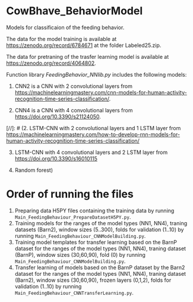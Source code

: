 # CowBhave_BehaviorModel

Models for classificaion of the feeding behavior.

The data for the model training is available at https://zenodo.org/record/6784671 at the folder Labeled25.zip.

The data for pretraning of the trasfer learning model is available at https://zenodo.org/record/4064802.

Function library *FeedingBehavior_NNlib.py* includes the following models:

1. CNN2 is a CNN with 2 convolutional layers from https://machinelearningmastery.com/cnn-models-for-human-activity-recognition-time-series-classification/.

2. CNN4 is a CNN with 4 convolutional layers from https://doi.org/10.3390/s21124050.

[//]: # (2. LSTM-CNN with 2 convolutional layers and 1 LSTM layer from https://machinelearningmastery.com/how-to-develop-rnn-models-for-human-activity-recognition-time-series-classification/

3. LSTM-CNN with 4 convolutional layers and 2 LSTM layer from https://doi.org/10.3390/s16010115

4. Random forest)

# Order of running the files
1. Preparing data H5PY files containing the training data by running `Main_FeedingBehaviour_PrepareDatasetH5PY.py`.
2. Training models for the ranges of the model types (NN1, NN4), traning datasets (Barn2), window sizes (5..300), folds for validation (1..10) by running `Main_FeedingBehaviour_CNNModelBuilding.py`.
3. Training model templates for transfer learning based on the BarnP dataset for the ranges of the model types (NN1, NN4), traning dataset (BarnP), window sizes (30,60,90), fold (0) by running `Main_FeedingBehaviour_CNNModelBuilding.py`.
4. Transfer learning of models based on the BarnP dataset by the Barn2 dataset for the ranges of the model types (NN1, NN4), traning dataset (Barn2), window sizes (30,60,90), frozen layers (0,1,2), folds for validation (1..10) by running `Main_FeedingBehaviour_CNNTransferLearning.py`.
